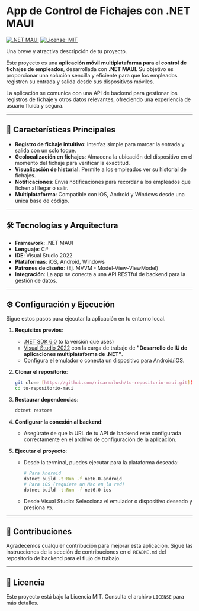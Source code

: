 # App de Control de Fichajes con .NET MAUI

[![.NET MAUI](https://img.shields.io/badge/.NET%20MAUI-6.0-green.svg)](https://dotnet.microsoft.com/en-us/apps/maui)
[![License: MIT](https://img.shields.io/badge/License-MIT-yellow.svg)](https://opensource.org/licenses/MIT)

Una breve y atractiva descripción de tu proyecto.

Este proyecto es una **aplicación móvil multiplataforma para el control de fichajes de empleados**, desarrollada con **.NET MAUI**. Su objetivo es proporcionar una solución sencilla y eficiente para que los empleados registren su entrada y salida desde sus dispositivos móviles.

La aplicación se comunica con una API de backend para gestionar los registros de fichaje y otros datos relevantes, ofreciendo una experiencia de usuario fluida y segura.

---

## 🚀 Características Principales

* **Registro de fichaje intuitivo**: Interfaz simple para marcar la entrada y salida con un solo toque.
* **Geolocalización en fichajes**: Almacena la ubicación del dispositivo en el momento del fichaje para verificar la exactitud.
* **Visualización de historial**: Permite a los empleados ver su historial de fichajes.
* **Notificaciones**: Envía notificaciones para recordar a los empleados que fichen al llegar o salir.
* **Multiplataforma**: Compatible con iOS, Android y Windows desde una única base de código.

---

## 🛠️ Tecnologías y Arquitectura

* **Framework**: .NET MAUI
* **Lenguaje**: C#
* **IDE**: Visual Studio 2022
* **Plataformas**: iOS, Android, Windows
* **Patrones de diseño**: (Ej. MVVM - Model-View-ViewModel)
* **Integración**: La app se conecta a una API RESTful de backend para la gestión de datos.

---

## ⚙️ Configuración y Ejecución

Sigue estos pasos para ejecutar la aplicación en tu entorno local.

1.  **Requisitos previos**:
    * [.NET SDK 6.0](https://dotnet.microsoft.com/download/dotnet/6.0) (o la versión que uses)
    * [Visual Studio 2022](https://visualstudio.microsoft.com/downloads/) con la carga de trabajo de **"Desarrollo de IU de aplicaciones multiplataforma de .NET"**.
    * Configura el emulador o conecta un dispositivo para Android/iOS.

2.  **Clonar el repositorio**:
    ```bash
    git clone [https://github.com/ricarmalush/tu-repositorio-maui.git](https://github.com/ricarmalush/tu-repositorio-maui.git)
    cd tu-repositorio-maui
    ```

3.  **Restaurar dependencias**:
    ```bash
    dotnet restore
    ```

4.  **Configurar la conexión al backend**:
    * Asegúrate de que la URL de tu API de backend esté configurada correctamente en el archivo de configuración de la aplicación.

5.  **Ejecutar el proyecto**:
    * Desde la terminal, puedes ejecutar para la plataforma deseada:
        ```bash
        # Para Android
        dotnet build -t:Run -f net6.0-android
        # Para iOS (requiere un Mac en la red)
        dotnet build -t:Run -f net6.0-ios
        ```
    * Desde Visual Studio: Selecciona el emulador o dispositivo deseado y presiona `F5`.

---

## 🤝 Contribuciones

Agradecemos cualquier contribución para mejorar esta aplicación. Sigue las instrucciones de la sección de contribuciones en el `README.md` del repositorio de backend para el flujo de trabajo.

---

## 📄 Licencia

Este proyecto está bajo la Licencia MIT. Consulta el archivo `LICENSE` para más detalles.
